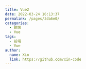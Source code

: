 ```yaml
---
title: Vue2
date: 2022-03-24 16:13:37
permalink: /pages/3da6e0/
categories:
  - 前端
  - Vue
tags:
  - 前端
  - Vue
author:
  name: Xin
  link: https://github.com/xin-code
---
```

